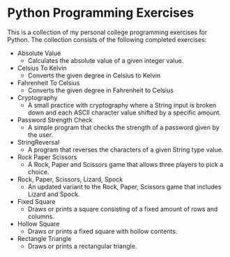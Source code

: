 # Python Programming Exercises
This is a collection of my personal college programming exercises for Python. The collection consists of the following completed exercises:

- Absolute Value
  * Calculates the absolute value of a given integer value.
- Celsius To Kelvin
  * Converts the given degree in Celsius to Kelvin
- Fahrenheit To Celsius
  * Converts the given degree in Fahrenheit to Celsius
- Cryptography
  * A small practice with cryptography where a String input is broken down and each ASCII character value shifted by a specific amount.
- Password Strength Check
  * A simple program that checks the strength of a password given by the user.
- StringReversal
  * A program that reverses the characters of a given String type value.
- Rock Paper Scissors
  * A Rock, Paper and Scissors game that allows three players to pick a choice.
- Rock, Paper, Scissors, Lizard, Spock
  * An updated variant to the Rock, Paper, Scissors game that includes Lizard and Spock.
- Fixed Square
  * Draws or prints a square consisting of a fixed amount of rows and columns.
- Hollow Square
  * Draws or prints a fixed square with hollow contents.
- Rectangle Triangle
  * Draws or prints a rectangular triangle.
